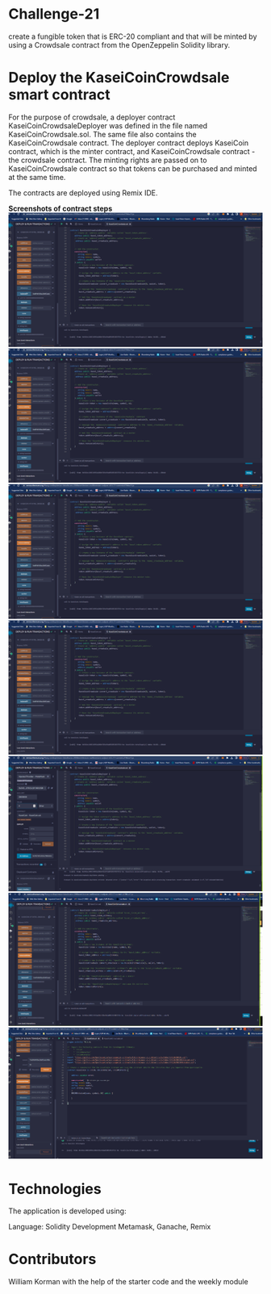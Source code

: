 # Challenge-21
create a fungible token that is ERC-20 compliant and that will be minted by using a Crowdsale contract from the OpenZeppelin Solidity library.

# Deploy the KaseiCoinCrowdsale smart contract
For the purpose of crowdsale, a deployer contract KaseiCoinCrowdsaleDeployer was defined in the file named KaseiCoinCrowdsale.sol. The same file also contains the KaseiCoinCrowdsale contract. The deployer contract deploys KaseiCoin contract, which is the minter contract, and KaseiCoinCrowdsale contract - the crowdsale contract. The minting rights are passed on to KaseiCoinCrowdsale contract so that tokens can be purchased and minted at the same time.

The contracts are deployed using Remix IDE.


**Screenshots of contract steps**
![Image 1](https://github.com/Willykman/Challenge-21/blob/main/Image%204.png?raw=true)
![Image 2](https://github.com/Willykman/Challenge-21/blob/main/Image%204.png?raw=true)
![Image 3](https://github.com/Willykman/Challenge-21/blob/main/Image%204.png?raw=true)
![Image 4](https://github.com/Willykman/Challenge-21/blob/main/Image%204.png?raw=true)
![Image 5](https://github.com/Willykman/Challenge-21/blob/main/Image%205.png?raw=true)
![Image 6](https://github.com/Willykman/Challenge-21/blob/main/Image%206.png?raw=true)
![Image 6](https://github.com/Willykman/Challenge-21/blob/main/Image%207.png?raw=true)
# Technologies
The application is developed using:

Language: Solidity
Development Metamask, Ganache, Remix

# Contributors
William Korman with the help of the starter code and the weekly module
